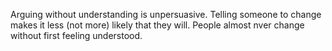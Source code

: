 Arguing without understanding is unpersuasive. Telling someone to change makes it less (not more) likely that they will. People almost nver change without first feeling understood.